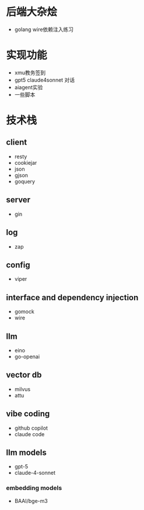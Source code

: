 # 后端大杂烩
- golang wire依赖注入练习

# 实现功能
- xmu教务签到
- gpt5 claude4sonnet 对话
- aiagent实验
- 一些脚本

# 技术栈
## client
- resty
- cookiejar
- json
- gjson
- goquery
## server
- gin
## log
- zap
## config
- viper
## interface and dependency injection
- gomock
- wire
## llm
- eino
- go-openai
## vector db
- milvus
- attu
## vibe coding
- github copilot
- claude code
## llm models
- gpt-5
- claude-4-sonnet
### embedding models
- BAAI/bge-m3